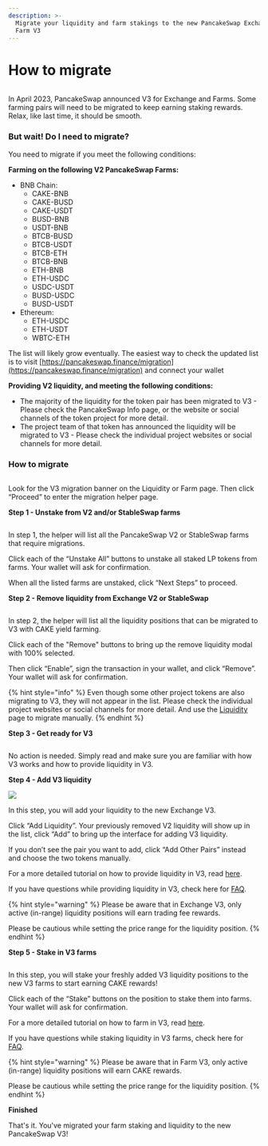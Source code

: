 ```yaml
---
description: >-
  Migrate your liquidity and farm stakings to the new PancakeSwap Exchange and
  Farm V3
---
```


# How to migrate

<figure><img src="../../.gitbook/assets/image.png" alt=""><figcaption></figcaption></figure>

In April 2023, PancakeSwap announced V3 for Exchange and Farms. Some farming pairs will need to be migrated to keep earning staking rewards. Relax, like last time, it should be smooth.

### But wait! Do I need to migrate? <a href="#4b9e0260-9dee-493b-b0ad-6bdba084cea6" id="4b9e0260-9dee-493b-b0ad-6bdba084cea6"></a>

You need to migrate if you meet the following conditions:

**Farming on the following V2 PancakeSwap Farms:**

* BNB Chain:
  * CAKE-BNB
  * CAKE-BUSD
  * CAKE-USDT
  * BUSD-BNB
  * USDT-BNB
  * BTCB-BUSD
  * BTCB-USDT
  * BTCB-ETH
  * BTCB-BNB
  * ETH-BNB
  * ETH-USDC
  * USDC-USDT
  * BUSD-USDC
  * BUSD-USDT
* Ethereum:
  * ETH-USDC
  * ETH-USDT
  * WBTC-ETH

The list will likely grow eventually. The easiest way to check the updated list is to visit [https://pancakeswap.finance/migration](https://pancakeswap.finance/migration) and connect your wallet

**Providing V2 liquidity, and meeting the following conditions:**

* The majority of the liquidity for the token pair has been migrated to V3 - Please check the PancakeSwap Info page, or the website or social channels of the token project for more detail.
* The project team of that token has announced the liquidity will be migrated to V3 - Please check the individual project websites or social channels for more detail.

### How to migrate <a href="#c7d7b407-268c-460c-a4f1-be1b771db5e7" id="c7d7b407-268c-460c-a4f1-be1b771db5e7"></a>

<figure><img src="../../.gitbook/assets/image (3) (1).png" alt=""><figcaption></figcaption></figure>

Look for the V3 migration banner on the Liquidity or Farm page. Then click “Proceed” to enter the migration helper page.



**Step 1 - Unstake from V2 and/or StableSwap farms**

<figure><img src="../../.gitbook/assets/image (20) (1).png" alt=""><figcaption></figcaption></figure>

In step 1, the helper will list all the PancakeSwap V2 or StableSwap farms that require migrations.

Click each of the “Unstake All” buttons to unstake all staked LP tokens from farms. Your wallet will ask for confirmation.

When all the listed farms are unstaked, click “Next Steps” to proceed.



**Step 2 - Remove liquidity from Exchange V2 or StableSwap**

<figure><img src="../../.gitbook/assets/image (2) (1).png" alt=""><figcaption></figcaption></figure>

In step 2, the helper will list all the liquidity positions that can be migrated to V3 with CAKE yield farming.

Click each of the "Remove" buttons to bring up the remove liquidity modal with 100% selected.&#x20;

Then click “Enable”, sign the transaction in your wallet, and click “Remove”. Your wallet will ask for confirmation.

{% hint style="info" %}
Even though some other project tokens are also migrating to V3, they will not appear in the list. Please check the individual project websites or social channels for more detail. And use the [Liquidity](https://pancakeswap.finance/liquidity) page to migrate manually.
{% endhint %}



**Step 3 - Get ready for V3**

<figure><img src="../../.gitbook/assets/image (18) (1).png" alt=""><figcaption></figcaption></figure>

No action is needed. Simply read and make sure you are familiar with how V3 works and how to provide liquidity in V3.



**Step 4 - Add V3 liquidity**

![](<../../.gitbook/assets/image (19) (2).png>)

In this step, you will add your liquidity to the new Exchange V3.

Click “Add Liquidity”. Your previously removed V2 liquidity will show up in the list, click “Add” to bring up the interface for adding V3 liquidity.

If you don’t see the pair you want to add, click “Add Other Pairs” instead and choose the two tokens manually.

For a more detailed tutorial on how to provide liquidity in V3, read [here](../../products/pancakeswap-exchange/liquidity-guide.md).

If you have questions while providing liquidity in V3, check here for [FAQ](../../products/pancakeswap-exchange/faq.md).

{% hint style="warning" %}
Please be aware that in Exchange V3, only active (in-range) liquidity positions will earn trading fee rewards.

Please be cautious while setting the price range for the liquidity position.
{% endhint %}



**Step 5 - Stake in V3 farms**

<figure><img src="../../.gitbook/assets/image (16) (2) (1).png" alt=""><figcaption></figcaption></figure>

In this step, you will stake your freshly added V3 liquidity positions to the new V3 farms to start earning CAKE rewards!

Click each of the “Stake” buttons on the position to stake them into farms. Your wallet will ask for confirmation.

For a more detailed tutorial on how to farm in V3, read [here](../../products/yield-farming/how-to-use-farms.md#farm-v3).

If you have questions while staking liquidity in V3 farms, check here for [FAQ](../../products/yield-farming/faq.md).

{% hint style="warning" %}
Please be aware that in Farm V3, only active (in-range) liquidity positions will earn CAKE rewards.

Please be cautious while setting the price range for the liquidity position.
{% endhint %}



**Finished**

That's it. You've migrated your farm staking and liquidity to the new PancakeSwap V3!
